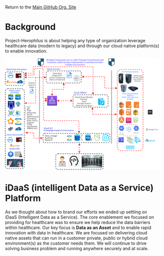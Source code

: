 Return to the <a href="https://github.com/Project-Herophilus" target="_blank">Main GitHub Org. Site</a>

# Background
Project-Herophilus is about helping any type of organization leverage healthcare data (modern to legacy) and through our 
cloud native platform(s) to enable innovation. <br/> 

![Cloud Agnostic](/images/iDaaS-Platform/Implementations-Gen-CloudAgnostic.png)

# iDaaS (intelligent Data as a Service) Platform
As we thought about how to brand our efforts we ended up settling on iDaaS (Intelligent Data as a Service). The core enablement
we focused on providing for healthcare was to ensure we help reduce the data barriers within healthcare. Our key focus is
<b> Data as an Asset</b> and to enable rapid innovation with data in healthcare. We are focused on delivering cloud native assets
that can run in a customer private, public or hybrid cloud environment(s) as the customer needs them. We will continue to
drive solving business problem and running anywhere securely and at scale.
